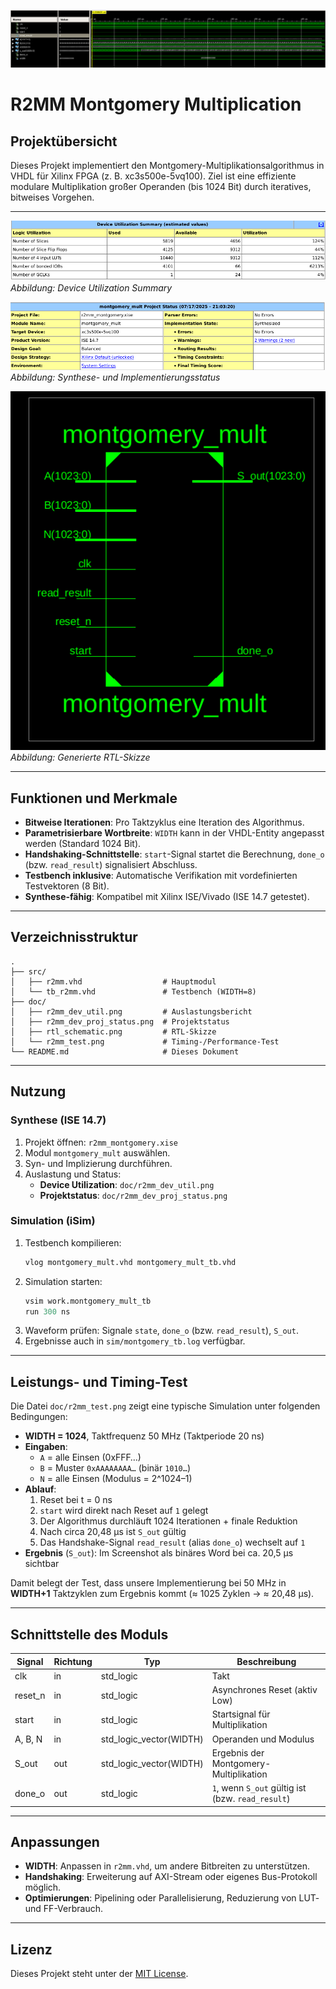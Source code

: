 ![R2MM Performance Test](doc/r2mm_test.png)

# R2MM Montgomery Multiplication

## Projektübersicht

Dieses Projekt implementiert den Montgomery-Multiplikationsalgorithmus in VHDL für Xilinx FPGA (z. B. xc3s500e-5vq100). Ziel ist eine effiziente modulare Multiplikation großer Operanden (bis 1024 Bit) durch iteratives, bitweises Vorgehen.

---

![Device Utilization](doc/r2mm_dev_util.png)  
_Abbildung: Device Utilization Summary_

![Project Status](doc/r2mm_dev_proj_status.png)  
_Abbildung: Synthese- und Implementierungsstatus_

![RTL Schematic](doc/rtl_schematic.png)  
_Abbildung: Generierte RTL-Skizze_

---

## Funktionen und Merkmale

- **Bitweise Iterationen**: Pro Taktzyklus eine Iteration des Algorithmus.
- **Parametrisierbare Wortbreite**: `WIDTH` kann in der VHDL-Entity angepasst werden (Standard 1024 Bit).
- **Handshaking-Schnittstelle**: `start`-Signal startet die Berechnung, `done_o` (bzw. `read_result`) signalisiert Abschluss.
- **Testbench inklusive**: Automatische Verifikation mit vordefinierten Testvektoren (8 Bit).
- **Synthese-fähig**: Kompatibel mit Xilinx ISE/Vivado (ISE 14.7 getestet).

---

## Verzeichnisstruktur

```
.
├── src/
│   ├── r2mm.vhd                  # Hauptmodul
│   └── tb_r2mm.vhd               # Testbench (WIDTH=8)
├── doc/
│   ├── r2mm_dev_util.png         # Auslastungsbericht
│   ├── r2mm_dev_proj_status.png  # Projektstatus
│   ├── rtl_schematic.png         # RTL-Skizze
│   └── r2mm_test.png             # Timing-/Performance-Test
└── README.md                     # Dieses Dokument
```

---

## Nutzung

### Synthese (ISE 14.7)

1. Projekt öffnen: `r2mm_montgomery.xise`
2. Modul `montgomery_mult` auswählen.
3. Syn- und Implizierung durchführen.
4. Auslastung und Status:
   - **Device Utilization**: `doc/r2mm_dev_util.png`
   - **Projektstatus**: `doc/r2mm_dev_proj_status.png`

### Simulation (iSim)

1. Testbench kompilieren:
   ```tcl
   vlog montgomery_mult.vhd montgomery_mult_tb.vhd
   ```
2. Simulation starten:
   ```tcl
   vsim work.montgomery_mult_tb
   run 300 ns
   ```
3. Waveform prüfen: Signale `state`, `done_o` (bzw. `read_result`), `S_out`.
4. Ergebnisse auch in `sim/montgomery_tb.log` verfügbar.

---

## Leistungs- und Timing-Test

Die Datei `doc/r2mm_test.png` zeigt eine typische Simulation unter folgenden Bedingungen:

- **WIDTH = 1024**, Taktfrequenz 50 MHz (Taktperiode 20 ns)
- **Eingaben**:
  - `A` = alle Einsen (0xFFF…)
  - `B` = Muster `0xAAAAAAAA…` (binär `1010…`)
  - `N` = alle Einsen (Modulus = 2^1024–1)
- **Ablauf**:
  1. Reset bei t = 0 ns
  2. `start` wird direkt nach Reset auf `1` gelegt
  3. Der Algorithmus durchläuft 1024 Iterationen + finale Reduktion
  4. Nach circa 20,48 µs ist `S_out` gültig
  5. Das Handshake-Signal `read_result` (alias `done_o`) wechselt auf `1`
- **Ergebnis** (`S_out`): Im Screenshot als binäres Word bei ca. 20,5 µs sichtbar

Damit belegt der Test, dass unsere Implementierung bei 50 MHz in **WIDTH+1** Taktzyklen zum Ergebnis kommt (≈ 1025 Zyklen → ≈ 20,48 µs).

---

## Schnittstelle des Moduls

| Signal  | Richtung | Typ                     | Beschreibung                                      |
| ------- | -------- | ----------------------- | ------------------------------------------------- |
| clk     | in       | std_logic               | Takt                                              |
| reset_n | in       | std_logic               | Asynchrones Reset (aktiv Low)                     |
| start   | in       | std_logic               | Startsignal für Multiplikation                    |
| A, B, N | in       | std_logic_vector(WIDTH) | Operanden und Modulus                             |
| S_out   | out      | std_logic_vector(WIDTH) | Ergebnis der Montgomery-Multiplikation            |
| done_o  | out      | std_logic               | `1`, wenn `S_out` gültig ist (bzw. `read_result`) |

---

## Anpassungen

- **WIDTH**: Anpassen in `r2mm.vhd`, um andere Bitbreiten zu unterstützen.
- **Handshaking**: Erweiterung auf AXI-Stream oder eigenes Bus-Protokoll möglich.
- **Optimierungen**: Pipelining oder Parallelisierung, Reduzierung von LUT- und FF-Verbrauch.

---

## Lizenz

Dieses Projekt steht unter der [MIT License](LICENSE).
